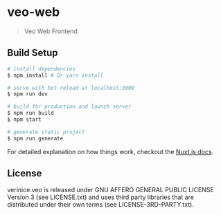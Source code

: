 # veo-web

> Veo Web Frontend

## Build Setup

```bash
# install dependencies
$ npm install # Or yarn install

# serve with hot reload at localhost:3000
$ npm run dev

# build for production and launch server
$ npm run build
$ npm start

# generate static project
$ npm run generate
```

For detailed explanation on how things work, checkout the [Nuxt.js docs](https://github.com/nuxt/nuxt.js).

## License
verinice.veo is released under GNU AFFERO GENERAL PUBLIC LICENSE Version 3 (see LICENSE.txt) and uses third party libraries that are distributed under their own terms (see LICENSE-3RD-PARTY.txt).
